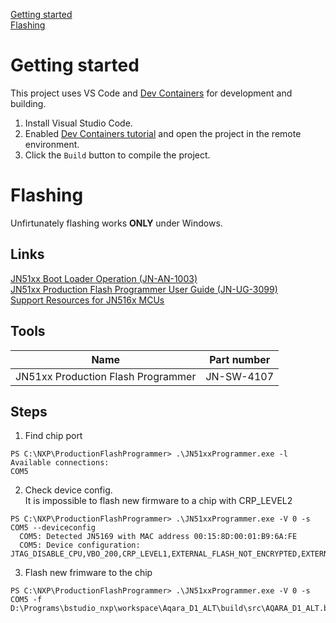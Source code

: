 [Getting started](#getting-started)  
[Flashing](#flashing)  

# Getting started
This project uses VS Code and [Dev Containers](https://code.visualstudio.com/docs/devcontainers/containers) for development and building.
1. Install Visual Studio Code.
2. Enabled [Dev Containers tutorial](https://code.visualstudio.com/docs/devcontainers/tutorial) and open the project in the remote environment.
3. Click the `Build` button to compile the project.

# Flashing
Unfirtunately flashing works **ONLY** under Windows.

## Links
[JN51xx Boot Loader Operation (JN-AN-1003)](https://www.nxp.com/docs/en/application-note/JN-AN-1003.pdf)<br>
[JN51xx Production Flash Programmer
User Guide (JN-UG-3099)](https://www.nxp.com/docs/en/user-guide/JN-UG-3099.pdf)</br>
[Support Resources for JN516x MCUs](https://www.nxp.com/products/wireless-connectivity/zigbee/support-resources-for-jn516x-mcus:SUPPORT-RESOURCES-JN516X-MCUS)

## Tools
| Name  | Part number |
| ------------- | ------------- |
| JN51xx Production Flash Programmer  | JN-SW-4107  |

## Steps
1. Find chip port
```
PS C:\NXP\ProductionFlashProgrammer> .\JN51xxProgrammer.exe -l
Available connections:
COM5
```
2. Check device config.</br>
It is impossible to flash new firmware to a chip with CRP_LEVEL2
```
PS C:\NXP\ProductionFlashProgrammer> .\JN51xxProgrammer.exe -V 0 -s COM5 --deviceconfig
  COM5: Detected JN5169 with MAC address 00:15:8D:00:01:B9:6A:FE
  COM5: Device configuration: JTAG_DISABLE_CPU,VBO_200,CRP_LEVEL1,EXTERNAL_FLASH_NOT_ENCRYPTED,EXTERNAL_FLASH_LOAD_ENABLE
```
3. Flash new frimware to the chip
```
PS C:\NXP\ProductionFlashProgrammer> .\JN51xxProgrammer.exe -V 0 -s COM5 -f D:\Programs\bstudio_nxp\workspace\Aqara_D1_ALT\build\src\AQARA_D1_ALT.bin
```
